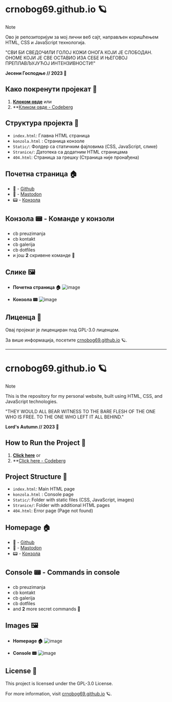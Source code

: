 # crnobog69.github.io 🪐


> [!NOTE]
> Ово је репозиторијум за мој лични веб сајт, направљен коришћењем HTML, CSS и JavaScript технологија. 

"СВИ БИ СВЕДОЧИЛИ ГОЛОЈ КОЖИ ОНОГА КОЈИ ЈЕ СЛОБОДАН. ОНОМЕ КОЈИ ЈЕ СВЕ ОСТАВИО ИЗА СЕБЕ И ЊЕГОВОЈ ПРЕПЛАВЉУЈУЋОЈ ИНТЕНЗИВНОСТИ!"

**Јесени Господње // 2023 🍂**

## Како покренути пројекат 🚀

1. **[Клоком овде](https://crnobog69.github.io/)**
или
1. **[Кликом овде - Codeberg](https://crnobog.codeberg.page/)

## Структура пројекта 📁

- `index.html`: Главна HTML страница
- `konzola.html` : Страница конзоле
- `Static/`: Фолдер са статичким фајловима (CSS, JavaScript, слике)
- `Stranice/`: Датотека са додатним HTML страницама
- `404.html`: Страница за грешку (Страница није пронађена)

## Почетна страница 🏠

- 🐙 - [Github](https://github.com/crnobog69)
- 🐘 - [Mastodon](https://mastodon.social/@prepungrad)
- 📟 - [Конзола](https://crnobog69.github.io/konzola)

## Конзола 📟 - Команде у конзоли

- cb preuzimanja
- cb kontakt
- cb galerija
- cb dotfiles
- и још **2** скривене команде 👻

## Слике 🖼️

- **Почетна страница 🏠**
![image](https://github.com/user-attachments/assets/c84d210f-4780-49a1-a5a0-33b524eb9042)

- **Конзола 📟**
![image](https://github.com/user-attachments/assets/8621362a-3367-4f95-8451-ede51c94d548)



## Лиценца 📜

Овај пројекат је лиценциран под GPL-3.0 лиценцом.

За више информација, посетите [crnobog69.github.io](https://crnobog69.github.io) 🪐.

---

# crnobog69.github.io 🪐

> [!NOTE]
> This is the repository for my personal website, built using HTML, CSS, and JavaScript technologies.

"THEY WOULD ALL BEAR WITNESS TO THE BARE FLESH OF THE ONE WHO IS FREE. TO THE ONE WHO LEFT IT ALL BEHIND."

**Lord's Autumn // 2023 🍂**

## How to Run the Project 🚀

1. **[Click here](https://crnobog69.github.io/)**
or
1. **[Click here - Codeberg](https://crnobog.codeberg.page/)

## Project Structure 📁

- `index.html`: Main HTML page
- `konzola.html` : Console page
- `Static/`: Folder with static files (CSS, JavaScript, images)
- `Stranice/`: Folder with additional HTML pages
- `404.html`: Error page (Page not found)

## Homepage 🏠

- 🐙 - [Github](https://github.com/crnobog69)
- 🐘 - [Mastodon](https://mastodon.social/@prepungrad)
- 📟 - [Конзола](https://crnobog69.github.io/konzola)

## Console 📟 - Commands in console

- cb preuzimanja
- cb kontakt
- cb galerija
- cb dotfiles
- and **2** more secret commands 👻

## Images 🖼️

- **Homepage 🏠**
![image](https://github.com/user-attachments/assets/c84d210f-4780-49a1-a5a0-33b524eb9042)

- **Console 📟**
![image](https://github.com/user-attachments/assets/8621362a-3367-4f95-8451-ede51c94d548)

## License 📜

This project is licensed under the GPL-3.0 License.

For more information, visit [crnobog69.github.io](https://crnobog69.github.io) 🪐.
